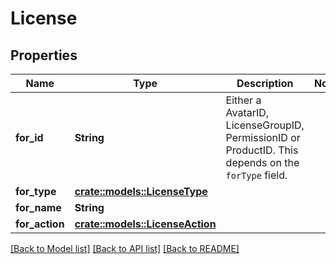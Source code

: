 # License

## Properties

Name | Type | Description | Notes
------------ | ------------- | ------------- | -------------
**for_id** | **String** | Either a AvatarID, LicenseGroupID, PermissionID or ProductID. This depends on the `forType` field. | 
**for_type** | [**crate::models::LicenseType**](LicenseType.md) |  | 
**for_name** | **String** |  | 
**for_action** | [**crate::models::LicenseAction**](LicenseAction.md) |  | 

[[Back to Model list]](../README.md#documentation-for-models) [[Back to API list]](../README.md#documentation-for-api-endpoints) [[Back to README]](../README.md)


